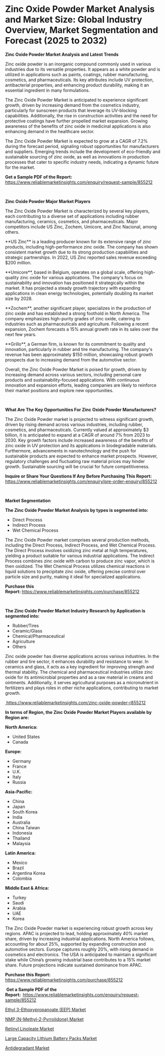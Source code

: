 <p><h1>Zinc Oxide Powder Market Analysis and Market Size: Global Industry Overview, Market Segmentation and Forecast (2025 to 2032)</h1></p><p><strong>Zinc Oxide Powder Market Analysis and Latest Trends</strong></p>
<p><p>Zinc oxide powder is an inorganic compound commonly used in various industries due to its versatile properties. It appears as a white powder and is utilized in applications such as paints, coatings, rubber manufacturing, cosmetics, and pharmaceuticals. Its key attributes include UV protection, antibacterial properties, and enhancing product durability, making it an essential ingredient in many formulations.</p><p>The Zinc Oxide Powder Market is anticipated to experience significant growth, driven by increasing demand from the cosmetics industry, particularly for sunscreen products that leverage its UV-blocking capabilities. Additionally, the rise in construction activities and the need for protective coatings have further propelled market expansion. Growing awareness of the benefits of zinc oxide in medicinal applications is also enhancing demand in the healthcare sector.</p><p>The Zinc Oxide Powder Market is expected to grow at a CAGR of 7.2% during the forecast period, signaling robust opportunities for manufacturers and suppliers. Emerging trends include the development of eco-friendly and sustainable sourcing of zinc oxide, as well as innovations in production processes that cater to specific industry needs, indicating a dynamic future for the market.</p></p>
<p><strong>Get a Sample PDF of the Report:&nbsp;</strong> <a href="https://www.reliablemarketinsights.com/enquiry/request-sample/855212?utm_campaign=2264&utm_medium=2&utm_source=Github&utm_content=ia&utm_term=30012025&utm_id=zinc-oxide-powder">https://www.reliablemarketinsights.com/enquiry/request-sample/855212</a></p>
<p>&nbsp;</p>
<p><strong>Zinc Oxide Powder Major Market Players</strong></p>
<p><p>The Zinc Oxide Powder Market is characterized by several key players, each contributing to a diverse set of applications including rubber manufacturing, ceramics, cosmetics, and pharmaceuticals. Major competitors include US Zinc, Zochem, Umicore, and Zinc Nacional, among others.</p><p>**US Zinc** is a leading producer known for its extensive range of zinc products, including high-performance zinc oxide. The company has shown consistent market growth due to its strong production capabilities and strategic partnerships. In 2022, US Zinc reported sales revenue exceeding $200 million.</p><p>**Umicore**, based in Belgium, operates on a global scale, offering high-quality zinc oxide for various applications. The company's focus on sustainability and innovation has positioned it strategically within the market. It has projected a steady growth trajectory with expanding applications in clean energy technologies, potentially doubling its market size by 2028.</p><p>**Zochem**, another significant player, specializes in the production of zinc oxide and has established a strong foothold in North America. The company emphasizes high-purity grades of zinc oxide, catering to industries such as pharmaceuticals and agriculture. Following a recent expansion, Zochem forecasts a 15% annual growth rate in its sales over the next few years.</p><p>**Grillo**, a German firm, is known for its commitment to quality and innovation, particularly in rubber and tire manufacturing. The company's revenue has been approximately $150 million, showcasing robust growth prospects due to increasing demand from the automotive sector.</p><p>Overall, the Zinc Oxide Powder Market is poised for growth, driven by increasing demand across various sectors, including personal care products and sustainability-focused applications. With continuous innovation and expansion efforts, leading companies are likely to reinforce their market positions and explore new opportunities.</p></p>
<p>&nbsp;</p>
<p><strong>What Are The Key Opportunities For Zinc Oxide Powder Manufacturers?</strong></p>
<p><p>The Zinc Oxide Powder market is projected to witness significant growth, driven by rising demand across various industries, including rubber, cosmetics, and pharmaceuticals. Currently valued at approximately $3 billion, it is anticipated to expand at a CAGR of around 7% from 2023 to 2030. Key growth factors include increased awareness of the benefits of zinc oxide in UV protection and its applications in biodegradable materials. Furthermore, advancements in nanotechnology and the push for sustainable products are expected to enhance market prospects. However, regulatory challenges and fluctuating raw material prices may hinder growth. Sustainable sourcing will be crucial for future competitiveness.</p></p>
<p><strong>Inquire or Share Your Questions If Any Before Purchasing This Report:</strong> <a href="https://www.reliablemarketinsights.com/enquiry/pre-order-enquiry/855212?utm_campaign=2264&utm_medium=2&utm_source=Github&utm_content=ia&utm_term=30012025&utm_id=zinc-oxide-powder">https://www.reliablemarketinsights.com/enquiry/pre-order-enquiry/855212</a></p>
<p>&nbsp;</p>
<p><strong>Market Segmentation</strong></p>
<p><strong>The Zinc Oxide Powder Market Analysis by types is segmented into:</strong></p>
<p><ul><li>Direct Process</li><li>Indirect Process</li><li>Wet Chemical Process</li></ul></p>
<p><p>The Zinc Oxide Powder market comprises several production methods, including the Direct Process, Indirect Process, and Wet Chemical Process. The Direct Process involves oxidizing zinc metal at high temperatures, yielding a product suitable for various industrial applications. The Indirect Process combines zinc oxide with carbon to produce zinc vapor, which is then oxidized. The Wet Chemical Process utilizes chemical reactions in liquid solutions to precipitate zinc oxide, offering precise control over particle size and purity, making it ideal for specialized applications.</p></p>
<p><strong>Purchase this Report:&nbsp;</strong><a href="https://www.reliablemarketinsights.com/purchase/855212?utm_campaign=2264&utm_medium=2&utm_source=Github&utm_content=ia&utm_term=30012025&utm_id=zinc-oxide-powder">https://www.reliablemarketinsights.com/purchase/855212</a></p>
<p>&nbsp;</p>
<p><strong>The Zinc Oxide Powder Market Industry Research by Application is segmented into:</strong></p>
<p><ul><li>Rubber/Tires</li><li>Ceramic/Glass</li><li>Chemical/Pharmaceutical</li><li>Agriculture</li><li>Others</li></ul></p>
<p><p>Zinc oxide powder has diverse applications across various industries. In the rubber and tire sector, it enhances durability and resistance to wear. In ceramics and glass, it acts as a key ingredient for improving strength and thermal stability. The chemical and pharmaceutical industries utilize zinc oxide for its antimicrobial properties and as a raw material in creams and ointments. Additionally, it serves agricultural purposes as a micronutrient in fertilizers and plays roles in other niche applications, contributing to market growth.</p></p>
<p><a href="https://www.reliablemarketinsights.com/zinc-oxide-powder-r855212?utm_campaign=2264&utm_medium=2&utm_source=Github&utm_content=ia&utm_term=30012025&utm_id=zinc-oxide-powder">&nbsp;https://www.reliablemarketinsights.com/zinc-oxide-powder-r855212</a></p>
<p><strong>In terms of Region, the Zinc Oxide Powder Market Players available by Region are:</strong></p>
<p>
    <p> <strong> North America: </strong>
        <ul>
            <li>United States</li>
            <li>Canada</li>
        </ul>
        </p> 
    <p> <strong> Europe: </strong>
        <ul>
            <li>Germany</li>
            <li>France</li>
            <li>U.K.</li>
            <li>Italy</li>
            <li>Russia</li>
        </ul>
        </p> 
    <p> <strong> Asia-Pacific: </strong>
        <ul>
            <li>China</li>
            <li>Japan</li>
            <li>South Korea</li>
            <li>India</li>
            <li>Australia</li>
            <li>China Taiwan</li>
            <li>Indonesia</li>
            <li>Thailand</li>
            <li>Malaysia</li>
        </ul>
        </p> 
    <p> <strong> Latin America: </strong>
        <ul>
            <li>Mexico</li>
            <li>Brazil</li>
            <li>Argentina Korea</li>
            <li>Colombia</li>
        </ul>
        </p> 
    <p> <strong> Middle East & Africa: </strong>
        <ul>
            <li>Turkey</li>
            <li>Saudi</li>
            <li>Arabia</li>
            <li>UAE</li>
            <li>Korea</li>
        </ul>
    </p>
    </p>
<p><p>The Zinc Oxide Powder market is experiencing robust growth across key regions. APAC is projected to lead, holding approximately 40% market share, driven by increasing industrial applications. North America follows, accounting for about 25%, supported by expanding construction and automotive sectors. Europe captures roughly 20%, with rising demand in cosmetics and electronics. The USA is anticipated to maintain a significant stake while China’s growing industrial base contributes to a 15% market share. Future projections indicate sustained dominance from APAC.</p></p>
<p><strong>Purchase this Report: </strong><a href="https://www.reliablemarketinsights.com/purchase/855212?utm_campaign=2264&utm_medium=2&utm_source=Github&utm_content=ia&utm_term=30012025&utm_id=zinc-oxide-powder">https://www.reliablemarketinsights.com/purchase/855212</a></p>
<p>&nbsp;<strong>Get a Sample PDF of the Report:&nbsp;&nbsp;</strong><a href="https://www.reliablemarketinsights.com/enquiry/request-sample/855212?utm_campaign=2264&utm_medium=2&utm_source=Github&utm_content=ia&utm_term=30012025&utm_id=zinc-oxide-powder">https://www.reliablemarketinsights.com/enquiry/request-sample/855212</a></p>
<p><strong></strong></p>
<p><p><a href="https://www.linkedin.com/pulse/market-demand-revenue-analysis-ethyl-3-ethoxypropanoate-ln75e?utm_campaign=2264&utm_medium=2&utm_source=Github&utm_content=ia&utm_term=30012025&utm_id=zinc-oxide-powder">Ethyl 3-Ethoxypropanoate (EEP) Market</a></p><p><a href="https://www.linkedin.com/pulse/nmp-n-methyl-2-pyrrolidone-market-size-expected-grow-jpxqe?utm_campaign=2264&utm_medium=2&utm_source=Github&utm_content=ia&utm_term=30012025&utm_id=zinc-oxide-powder">NMP (N-Methyl-2-Pyrrolidone) Market</a></p><p><a href="https://www.linkedin.com/pulse/comprehensive-breakdown-retinyl-linoleate-markets-92-cagr-faqpe?utm_campaign=2264&utm_medium=2&utm_source=Github&utm_content=ia&utm_term=30012025&utm_id=zinc-oxide-powder">Retinyl Linoleate Market</a></p><p><a href="https://www.linkedin.com/pulse/determining-large-capacity-lithium-battery-packsmarket-size-6zblc?utm_campaign=2264&utm_medium=2&utm_source=Github&utm_content=ia&utm_term=30012025&utm_id=zinc-oxide-powder">Large Capacity Lithium Battery Packs Market</a></p><p><a href="https://www.linkedin.com/pulse/understanding-global-antidegradant-marketsgrowth-potential-annxc?utm_campaign=2264&utm_medium=2&utm_source=Github&utm_content=ia&utm_term=30012025&utm_id=zinc-oxide-powder">Antidegradant Market</a></p></p>